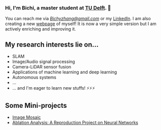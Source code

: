 ### Hi, I'm Bichi, a master student at [TU Delft](https://www.tudelft.nl/). 👋
You can reach me via *Bichyzhang@gmail.com* or my [LinkedIn](https://www.linkedin.com/in/bichi-zhang-44814a190/).
I am also creating a new [webpage](https://ancientreebill.github.io/) of myself! It is now a very simple version but I am actively enriching and improving it.

## My research interests lie on...
- SLAM
- Image/Audio signal processing
- Camera-LiDAR sensor fusion
- Applications of machine learning and deep learning
- Autonomous systems
- ...
- ... and I'm eager to learn new stuffs! ⚡⚡⚡



## Some Mini-projects

<!-- BLOG-POST-LIST:START -->
- [Image Mosaic](https://github.com/AncientreeBILL/Image-Mosaic)
- [Ablation Analysis: A Reproduction Project on Neural Networks](https://github.com/AncientreeBILL/TU-Delft-Deep-Learning-CS4240-Reproducibility-Project---Between-Class-Learning-for-Image-Classifica)
<!-- BLOG-POST-LIST:END -->


<!--
**AncientreeBILL/AncientreeBILL** is a ✨ _special_ ✨ repository because its `README.md` (this file) appears on your GitHub profile.

Here are some ideas to get you started:

- 🔭 I’m currently working on ...
- 🌱 I’m currently learning ...
- 👯 I’m looking to collaborate on ...
- 🤔 I’m looking for help with ...
- 💬 Ask me about ...
- 📫 How to reach me: ...
- 😄 Pronouns: ...
- ⚡ Fun fact: ...
-->
